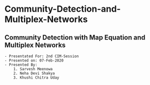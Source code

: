 # Community-Detection-and-Multiplex-Networks
## Community Detection with Map Equation and Multiplex Networks

	- Presentated For: 2nd CIM-Session
	- Presented on: 07-Feb-2020
	- Presented By:
		1. Sarvesh Meenowa
		2. Neha Devi Shakya
		3. Khushi Chitra Uday
